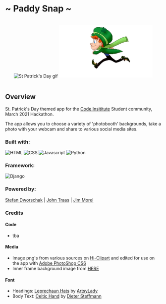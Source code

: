 # ~ Paddy Snap ~
<br>
<div align="center"; display=flex;>
<img width="30%" src="https://starwarsanon.files.wordpress.com/2016/09/leprechaun-gold-pot-88489.gif" alt="St Patrick's Day gif"/>
<img width="60%" src="static/img/run-reverse.gif" alt="St Patrick's Day gif"/>
</div>
<br>

## Overview

St. Patrick's Day themed app for the [Code Insititute](https://codeinstitute.net/) Student community,  March 2021 Hackathon.

The app allows you to choose a variety of 'photobooth' backgrounds, take a photo with your webcam and share to various social media sites.

### Built with:

![HTML](https://img.shields.io/static/v1?label=HTML&message=5&color=E34F26&style=for-the-badge&logo=html5)
![CSS](https://img.shields.io/static/v1?label=CSS&message=3&color=1572B6&style=for-the-badge&logo=css3)
![Javascript](https://img.shields.io/static/v1?label=JavaScript&message=ES8&style=for-the-badge&color=F7DF1E&logo=JavaScript)
![Python](https://img.shields.io/static/v1?label=Python&style=for-the-badge&message=3&color=3776AB&logo=PYTHON)

### Framework:

![Django](https://img.shields.io/static/v1?label=Django&style=for-the-badge&message=3.1&color=092E20&logo=django)

### Powered by:

[Stefan Dworschak](https://github.com/stefdworschak) | [John Traas](https://github.com/Jays-T) | [Jim Morel](https://github.com/JimLynx)

### Credits

#### Code

- tba

#### Media

- Image png's from various sources on [Hi-Clipart](https://www.hiclipart.com/) and edited for use on the app with [Adobe PhotoShop CS6](https://www.adobe.com/ie/products/photoshop.html)
- Inner frame background image from [HERE](https://gallery.yopriceville.com/Backgrounds/St_Patricks_Day_Shamrock_Background#.YETMnmj7SUk)

#### Font

- Headings: [Leprechaun Hats](https://see.fontimg.com/api/renderfont4/vLy/eyJyIjoiZnMiLCJoIjo5NSwidyI6MTAwMCwiZnMiOjk1LCJmZ2MiOiIjMDAwMDAwIiwiYmdjIjoiI0ZGRkZGRiIsInQiOjF9/TGVwcmVjaGF1biBIYXRz/leprechaun-hats.png) by [ArtsyLady](https://www.fontspace.com/artsylady)
- Body Text: [Celtic Hand](https://www.1001freefonts.com/celtic-hand.font) by [Dieter Steffmann](http://moorstation.org/typoasis/designers/steffmann/index.htm)
